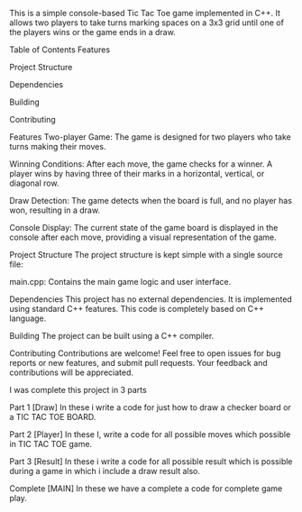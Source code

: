 This is a simple console-based Tic Tac Toe game implemented in C++. It allows two players to take turns marking spaces on a 3x3 grid until one of the players wins or the game ends in a draw.

Table of Contents
Features

Project Structure

Dependencies

Building

Contributing

Features
Two-player Game: The game is designed for two players who take turns making their moves.

Winning Conditions: After each move, the game checks for a winner. A player wins by having three of their marks in a horizontal, vertical, or diagonal row.

Draw Detection: The game detects when the board is full, and no player has won, resulting in a draw.

Console Display: The current state of the game board is displayed in the console after each move, providing a visual representation of the game.

Project Structure
The project structure is kept simple with a single source file:

main.cpp: Contains the main game logic and user interface.

Dependencies
This project has no external dependencies. It is implemented using standard C++ features. This code is completely based on C++ language.

Building
The project can be built using a C++ compiler.

Contributing
Contributions are welcome! Feel free to open issues for bug reports or new features, and submit pull requests. Your feedback and contributions will be appreciated.

I was complete this project in 3 parts

Part 1 [Draw]
In these i write a code for just how to draw a checker board or a TIC TAC TOE BOARD.

Part 2 [Player]
In these I, write a code for all possible moves which possible in TIC TAC TOE game.

Part 3 [Result]
In these i write a code for all possible result which is possible during a game in which i include a draw result also.

Complete [MAIN]
In these we have a complete a code for complete game play.